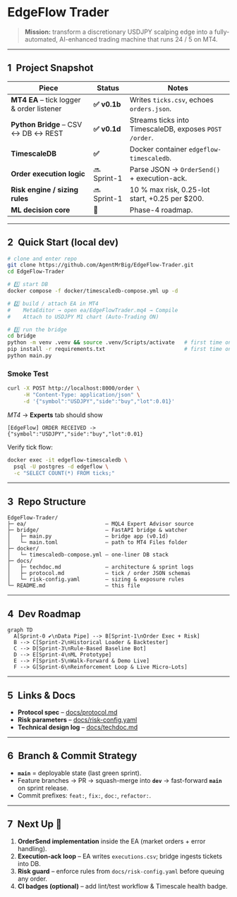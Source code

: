 # EdgeFlow Trader

> **Mission:** transform a discretionary USDJPY scalping edge into a fully-automated, AI-enhanced trading machine that runs 24 / 5 on MT4.

---

## 1 Project Snapshot

| Piece | Status | Notes |
|-------|--------|-------|
| **MT4 EA** – tick logger & order listener | **✅ v0.1b** | Writes `ticks.csv`, echoes `orders.json`. |
| **Python Bridge** – CSV ↔ DB ↔ REST | **✅ v0.1d** | Streams ticks into TimescaleDB, exposes `POST /order`. |
| **TimescaleDB** | **✅** | Docker container `edgeflow-timescaledb`. |
| **Order execution logic** | 🔜 Sprint-1 | Parse JSON → `OrderSend()` + execution-ack. |
| **Risk engine / sizing rules** | 🔜 Sprint-1 | 10 % max risk, 0.25-lot start, +0.25 per $200. |
| **ML decision core** | 🚧 | Phase-4 roadmap. |

---

## 2 Quick Start (local dev)

```bash
# clone and enter repo
git clone https://github.com/AgentMrBig/EdgeFlow-Trader.git
cd EdgeFlow-Trader

# 1️⃣ start DB
docker compose -f docker/timescaledb-compose.yml up -d

# 2️⃣ build / attach EA in MT4
#    MetaEditor → open ea/EdgeFlowTrader.mq4 → Compile
#    Attach to USDJPY M1 chart (Auto-Trading ON)

# 3️⃣ run the bridge
cd bridge
python -m venv .venv && source .venv/Scripts/activate   # first time only
pip install -r requirements.txt                         # first time only
python main.py
```

### Smoke Test

```bash
curl -X POST http://localhost:8000/order \
     -H "Content-Type: application/json" \
     -d '{"symbol":"USDJPY","side":"buy","lot":0.01}'
```

*MT4* → **Experts** tab should show

```
[EdgeFlow] ORDER RECEIVED -> {"symbol":"USDJPY","side":"buy","lot":0.01}
```

Verify tick flow:

```bash
docker exec -it edgeflow-timescaledb \
  psql -U postgres -d edgeflow \
  -c "SELECT COUNT(*) FROM ticks;"
```

---

## 3 Repo Structure

```text
EdgeFlow-Trader/
├─ ea/                         – MQL4 Expert Advisor source
├─ bridge/                     – FastAPI bridge & watcher
│   ├─ main.py                 – bridge app (v0.1d)
│   └─ main.toml               – path to MT4 Files folder
├─ docker/
│   └─ timescaledb-compose.yml – one-liner DB stack
├─ docs/
│   ├─ techdoc.md              – architecture & sprint logs
│   ├─ protocol.md             – tick / order JSON schemas
│   └─ risk-config.yaml        – sizing & exposure rules
└─ README.md                   – this file
```

---

## 4 Dev Roadmap

```mermaid
graph TD
  A[Sprint-0 ✔️\nData Pipe] --> B[Sprint-1\nOrder Exec + Risk]
  B --> C[Sprint-2\nHistorical Loader & Backtester]
  C --> D[Sprint-3\nRule-Based Baseline Bot]
  D --> E[Sprint-4\nML Prototype]
  E --> F[Sprint-5\nWalk-Forward & Demo Live]
  F --> G[Sprint-6\nReinforcement Loop & Live Micro-Lots]
```

---

## 5 Links & Docs

* **Protocol spec** – [docs/protocol.md](docs/protocol.md)  
* **Risk parameters** – [docs/risk-config.yaml](docs/risk-config.yaml)  
* **Technical design log** – [docs/techdoc.md](docs/techdoc.md)

---

## 6 Branch & Commit Strategy

* **`main`** = deployable state (last green sprint).  
* Feature branches → PR → squash-merge into **`dev`** → fast-forward **`main`** on sprint release.  
* Commit prefixes: `feat:`, `fix:`, `doc:`, `refactor:`.

---

## 7 Next Up 🚀

1. **OrderSend implementation** inside the EA (market orders + error handling).  
2. **Execution-ack loop** – EA writes `executions.csv`; bridge ingests tickets into DB.  
3. **Risk guard** – enforce rules from `docs/risk-config.yaml` before queuing any order.  
4. **CI badges (optional)** – add lint/test workflow & Timescale health badge.
